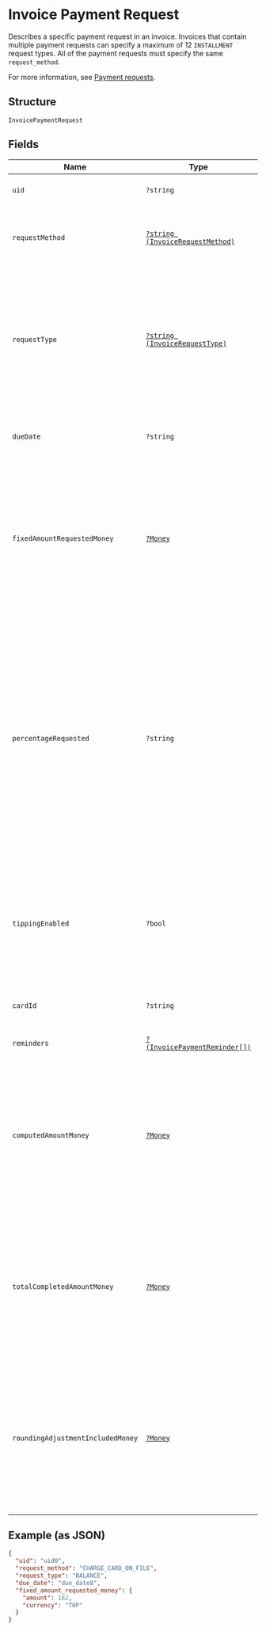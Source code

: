 
# Invoice Payment Request

Describes a specific payment request in an invoice. Invoices that contain multiple payment requests can
specify a maximum of 12 `INSTALLMENT` request types. All of the payment requests must specify the same `request_method`.

For more information,
see [Payment requests](https://developer.squareup.com/docs/docs/invoices-api/overview#payment-requests).

## Structure

`InvoicePaymentRequest`

## Fields

| Name | Type | Tags | Description | Getter | Setter |
|  --- | --- | --- | --- | --- | --- |
| `uid` | `?string` | Optional | The Square-generated ID of the payment request in an [invoice](#type-invoice). | getUid(): ?string | setUid(?string uid): void |
| `requestMethod` | [`?string (InvoiceRequestMethod)`](/doc/models/invoice-request-method.md) | Optional | Specifies the action for Square to take for processing the invoice. For example,<br>email the invoice, charge a customer's card on file, or do nothing. | getRequestMethod(): ?string | setRequestMethod(?string requestMethod): void |
| `requestType` | [`?string (InvoiceRequestType)`](/doc/models/invoice-request-type.md) | Optional | Indicates the type of the payment request. An invoice supports the following payment request combinations:<br><br>- 1 balance<br>- 1 deposit with 1 balance<br>- 2 - 12 installments<br>- 1 deposit with 2 - 12 installments<br><br>For more information,<br>see [Payment requests](https://developer.squareup.com/docs/docs/invoices-api/overview#payment-requests). | getRequestType(): ?string | setRequestType(?string requestType): void |
| `dueDate` | `?string` | Optional | The due date (in the invoice location's time zone) for the payment request.<br>After this date, the invoice becomes overdue. | getDueDate(): ?string | setDueDate(?string dueDate): void |
| `fixedAmountRequestedMoney` | [`?Money`](/doc/models/money.md) | Optional | Represents an amount of money. `Money` fields can be signed or unsigned.<br>Fields that do not explicitly define whether they are signed or unsigned are<br>considered unsigned and can only hold positive amounts. For signed fields, the<br>sign of the value indicates the purpose of the money transfer. See<br>[Working with Monetary Amounts](https://developer.squareup.com/docs/build-basics/working-with-monetary-amounts)<br>for more information. | getFixedAmountRequestedMoney(): ?Money | setFixedAmountRequestedMoney(?Money fixedAmountRequestedMoney): void |
| `percentageRequested` | `?string` | Optional | Specifies the amount for the payment request in percentage:<br><br>- When the payment `request_type` is `DEPOSIT`, it is the percentage of the order total amount.<br>- When the payment `request_type` is `INSTALLMENT`, it is the percentage of the order total less<br>  the deposit, if requested. The sum of the `percentage_requested` in all installment<br>  payment requests must be equal to 100.<br><br>You cannot specify this when the payment `request_type` is `BALANCE` or when the<br>payment request specifies the `fixed_amount_requested_money` field. | getPercentageRequested(): ?string | setPercentageRequested(?string percentageRequested): void |
| `tippingEnabled` | `?bool` | Optional | If set to true, the Square-hosted invoice page (the `public_url` field of the invoice)<br>provides a place for the customer to pay a tip.<br><br>This field is allowed only on the final payment request  <br>and the payment `request_type` must be `BALANCE` or `INSTALLMENT`. | getTippingEnabled(): ?bool | setTippingEnabled(?bool tippingEnabled): void |
| `cardId` | `?string` | Optional | If the request method is `CHARGE_CARD_ON_FILE`, this field provides the<br>card to charge. | getCardId(): ?string | setCardId(?string cardId): void |
| `reminders` | [`?(InvoicePaymentReminder[])`](/doc/models/invoice-payment-reminder.md) | Optional | A list of one or more reminders to send for the payment request. | getReminders(): ?array | setReminders(?array reminders): void |
| `computedAmountMoney` | [`?Money`](/doc/models/money.md) | Optional | Represents an amount of money. `Money` fields can be signed or unsigned.<br>Fields that do not explicitly define whether they are signed or unsigned are<br>considered unsigned and can only hold positive amounts. For signed fields, the<br>sign of the value indicates the purpose of the money transfer. See<br>[Working with Monetary Amounts](https://developer.squareup.com/docs/build-basics/working-with-monetary-amounts)<br>for more information. | getComputedAmountMoney(): ?Money | setComputedAmountMoney(?Money computedAmountMoney): void |
| `totalCompletedAmountMoney` | [`?Money`](/doc/models/money.md) | Optional | Represents an amount of money. `Money` fields can be signed or unsigned.<br>Fields that do not explicitly define whether they are signed or unsigned are<br>considered unsigned and can only hold positive amounts. For signed fields, the<br>sign of the value indicates the purpose of the money transfer. See<br>[Working with Monetary Amounts](https://developer.squareup.com/docs/build-basics/working-with-monetary-amounts)<br>for more information. | getTotalCompletedAmountMoney(): ?Money | setTotalCompletedAmountMoney(?Money totalCompletedAmountMoney): void |
| `roundingAdjustmentIncludedMoney` | [`?Money`](/doc/models/money.md) | Optional | Represents an amount of money. `Money` fields can be signed or unsigned.<br>Fields that do not explicitly define whether they are signed or unsigned are<br>considered unsigned and can only hold positive amounts. For signed fields, the<br>sign of the value indicates the purpose of the money transfer. See<br>[Working with Monetary Amounts](https://developer.squareup.com/docs/build-basics/working-with-monetary-amounts)<br>for more information. | getRoundingAdjustmentIncludedMoney(): ?Money | setRoundingAdjustmentIncludedMoney(?Money roundingAdjustmentIncludedMoney): void |

## Example (as JSON)

```json
{
  "uid": "uid0",
  "request_method": "CHARGE_CARD_ON_FILE",
  "request_type": "BALANCE",
  "due_date": "due_date8",
  "fixed_amount_requested_money": {
    "amount": 162,
    "currency": "TOP"
  }
}
```

